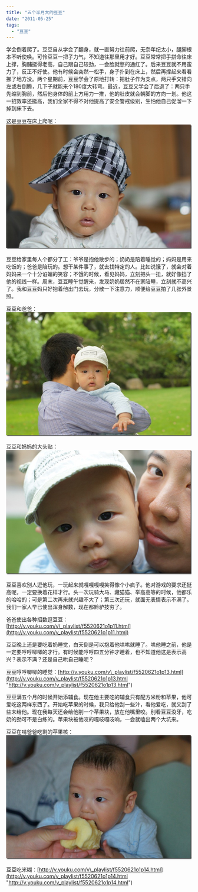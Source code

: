 ```yaml
---
title: "五个半月大的豆豆"
date: "2011-05-25"
tags: 
  - "豆豆"
---
```


学会倒着爬了。豆豆自从学会了翻身，就一直努力往前爬，无奈年纪太小，腿脚根本不听使唤。可怜豆豆一把子力气，不知道往那里用才好。豆豆常常把手拼命往床上撑，胸脯挺得老高，自己跟自己较劲，一会脸就憋的通红了。后来豆豆就不用蛮力了，反正不好使。他有时候会突然一松手，身子扑到在床上，然后再撑起来看看挪了地方没。两个星期前，豆豆学会了原地打转：把肚子作为支点，两只手交错向左或右倒腾，几下子就能来个180度大转弯。最近，豆豆又学会了后退了：两只手先缩到胸前，然后他身体的前上方用力一推，他的肚皮就会朝脚的方向一划。他这一招效率还挺高，我们全家不得不对他提高了安全警戒级别，生怕他自己促溜一下掉到床下去。

这是豆豆在床上爬呢： ![DSC01389](images/dsc01389_thumb.jpg "DSC01389")

豆豆给家里每人个都分了工：爷爷是抱他散步的；奶奶是陪着睡觉的；妈妈是用来吃饭的；爸爸是陪玩的。想干某件事了，就去找特定的人。比如说饿了，就会对着妈妈来一个十分谄媚的笑容；不饿的时候，看见妈妈，立刻把头一扭，就好像挡了他的视线一样。周末，豆豆睡午觉醒来，发现奶奶居然不在家陪睡，立刻就不高兴了。我和豆豆妈只好抱着他出门去玩，分散一下注意力，顺便给豆豆拍了几张外景照。

豆豆和爸爸： ![DSC01412](images/dsc01412_thumb.jpg "DSC01412")

豆豆和妈妈的大头贴： ![DSC01430](images/dsc01430_thumb.jpg "DSC01430")

豆豆喜欢别人逗他玩，一玩起来就嘎嘎嘎嘎笑得像个小疯子。他对游戏的要求还挺高呢，一定要换着花样才行。头一次玩骑大马、藏猫猫、举高高等的时候，他都乐的哈哈的；可是第二次再来就兴趣不大了；第三次还玩，就面无表情表示不满了。我们一家人早已使出浑身解数，现在都黔驴技穷了。

爸爸使出各种招数逗豆豆：[http://v.youku.com/v\_playlist/f5520621o1p11.html](http://v.youku.com/v_playlist/f5520621o1p11.html)

豆豆晚上还是要吃着奶睡觉，白天倒是可以抱着他哄哄就睡了。哄他睡之前，他是一定要哼哼唧唧的才行。有时候能哼哼四五分钟才睡着，也不知道他这是表示高兴？表示不满？还是自己哄自己睡呢？

豆豆哼哼唧唧的睡觉：[http://v.youku.com/v\_playlist/f5520621o1p13.html](http://v.youku.com/v_playlist/f5520621o1p13.html "http://v.youku.com/v_playlist/f5520621o1p13.html")

豆豆满五个月的时候开始添辅食。现在他主要吃的辅食只有配方米粉和苹果，他可爱吃这两样东西了。开始吃苹果的时候，我只给他刮一些汁，看他爱吃，就又刮了些末给他。现在我每天还会给他削一个苹果块，放在他嘴里咬。别看豆豆没牙，吃奶的劲可不是白练的。苹果块被他咬的嘎吱嘎吱响，一会就嗑出两个大坑来。

豆豆在啃爸爸吃剩的苹果核： ![DSC01398](images/dsc01398_thumb.jpg "DSC01398")

豆豆吃米糊：[http://v.youku.com/v\_playlist/f5520621o1p14.html](http://v.youku.com/v_playlist/f5520621o1p14.html "http://v.youku.com/v_playlist/f5520621o1p14.html")
